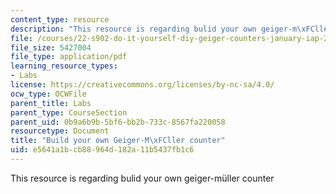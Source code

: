 ```yaml
---
content_type: resource
description: "This resource is regarding bulid your own geiger-m\xFCller counter "
file: /courses/22-s902-do-it-yourself-diy-geiger-counters-january-iap-2015/e5641a1bcb88964d182a11b5437fb1c6_MIT22_S902IAP15_gc_instruct.pdf
file_size: 5427004
file_type: application/pdf
learning_resource_types:
- Labs
license: https://creativecommons.org/licenses/by-nc-sa/4.0/
ocw_type: OCWFile
parent_title: Labs
parent_type: CourseSection
parent_uid: 0b9a6b9b-5bf6-bb2b-733c-8567fa220058
resourcetype: Document
title: "Build your own Geiger-M\xFCller counter"
uid: e5641a1b-cb88-964d-182a-11b5437fb1c6
---
```

This resource is regarding bulid your own geiger-müller counter 